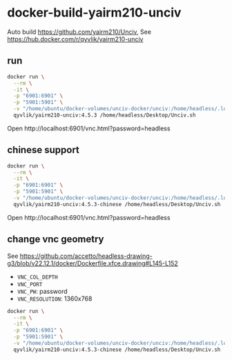 # docker-build-yairm210-unciv

Auto build https://github.com/yairm210/Unciv, See https://hub.docker.com/r/qyvlik/yairm210-unciv

## run

```bash
docker run \
  --rm \
  -it \
  -p "6901:6901" \
  -p "5901:5901" \
  -v "/home/ubuntu/docker-volumes/unciv-docker/unciv:/home/headless/.local/share/Unciv" \
  qyvlik/yairm210-unciv:4.5.3 /home/headless/Desktop/Unciv.sh
```

Open http://localhost:6901/vnc.html?password=headless

## chinese support

```bash
docker run \
  --rm \
  -it \
  -p "6901:6901" \
  -p "5901:5901" \
  -v "/home/ubuntu/docker-volumes/unciv-docker/unciv:/home/headless/.local/share/Unciv" \
  qyvlik/yairm210-unciv:4.5.3-chinese /home/headless/Desktop/Unciv.sh 
```

Open http://localhost:6901/vnc.html?password=headless

## change vnc geometry

See https://github.com/accetto/headless-drawing-g3/blob/v22.12.1/docker/Dockerfile.xfce.drawing#L145-L152

- `VNC_COL_DEPTH`
- `VNC_PORT`
- `VNC_PW`: password
- `VNC_RESOLUTION`: 1360x768

```bash
docker run \
  --rm \
  -it \
  -p "6901:6901" \
  -p "5901:5901" \
  -v "/home/ubuntu/docker-volumes/unciv-docker/unciv:/home/headless/.local/share/Unciv" \
  qyvlik/yairm210-unciv:4.5.3-chinese /home/headless/Desktop/Unciv.sh 
```

